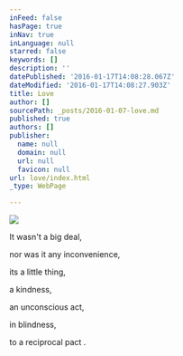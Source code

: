 ```yaml
---
inFeed: false
hasPage: true
inNav: true
inLanguage: null
starred: false
keywords: []
description: ''
datePublished: '2016-01-17T14:08:28.067Z'
dateModified: '2016-01-17T14:08:27.903Z'
title: Love
author: []
sourcePath: _posts/2016-01-07-love.md
published: true
authors: []
publisher:
  name: null
  domain: null
  url: null
  favicon: null
url: love/index.html
_type: WebPage

---
```

![](https://s3-us-west-2.amazonaws.com/the-grid-img/p/d30f315c0fce7ab2971379c44ee9207855014180.jpg)

It wasn't a big deal, 

nor was it 
any inconvenience, 

its a little thing, 

a kindness, 

an unconscious act, 

in blindness, 

to a reciprocal pact .